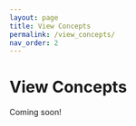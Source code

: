 ```yaml
---
layout: page
title: View Concepts
permalink: /view_concepts/
nav_order: 2
---
```


# View Concepts

Coming soon!